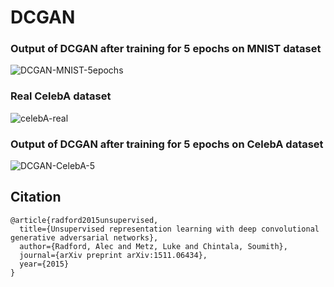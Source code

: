 # DCGAN
### Output of DCGAN after training for 5 epochs on MNIST dataset
![DCGAN-MNIST-5epochs](https://user-images.githubusercontent.com/48705124/130219458-04230ced-5e97-4d0d-87f8-8d677a0ada94.png)

### Real CelebA dataset
![celebA-real](https://user-images.githubusercontent.com/48705124/130219769-37f11cd3-700b-49c6-9ca3-b69c11475982.png)

### Output of DCGAN after training for 5 epochs on CelebA dataset
![DCGAN-CelebA-5](https://user-images.githubusercontent.com/48705124/130219707-77f6e4ec-c7e9-4660-b201-8a578a1d69a3.png)

## Citation
```
@article{radford2015unsupervised,
  title={Unsupervised representation learning with deep convolutional generative adversarial networks},
  author={Radford, Alec and Metz, Luke and Chintala, Soumith},
  journal={arXiv preprint arXiv:1511.06434},
  year={2015}
}
```
